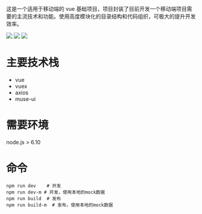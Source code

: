 这是一个适用于移动端的 vue 基础项目，项目封装了目前开发一个移动端项目需要的主流技术和功能。使用高度模块化的目录结构和代码组织，可极大的提升开发效率。

![](https://img.shields.io/badge/vue-2.4.2-3ca776.svg)
![](https://img.shields.io/badge/vuex-2.3.1-35495e.svg)
![](https://img.shields.io/badge/vueRouter-2.7.0-9c76cb.svg)

# 主要技术栈

- vue
- vuex
- axios
- muse-ui

# 需要环境

node.js > 6.10

# 命令

```
npm run dev    # 开发
npm run dev-m # 开发，使用本地的mock数据
npm run build  # 发布
npm run build-m  # 发布，使用本地的mock数据
```
